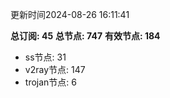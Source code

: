 更新时间2024-08-26 16:11:41

**总订阅: 45**
**总节点: 747**
**有效节点: 184**
- ss节点: 31
- v2ray节点: 147
- trojan节点: 6
